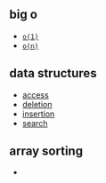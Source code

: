 big o
---
- [`o(1)`](./1_constant-time.md)
- [`o(n)`](./2_linear-time.md)

data structures
---
- [access](./data-structures/access.md)
- [deletion](./data-structures/deletion.md)
- [insertion](./data-structures/insertion.md)
- [search](./data-structures/search.md)

array sorting
---
- [](./array-sorting/)